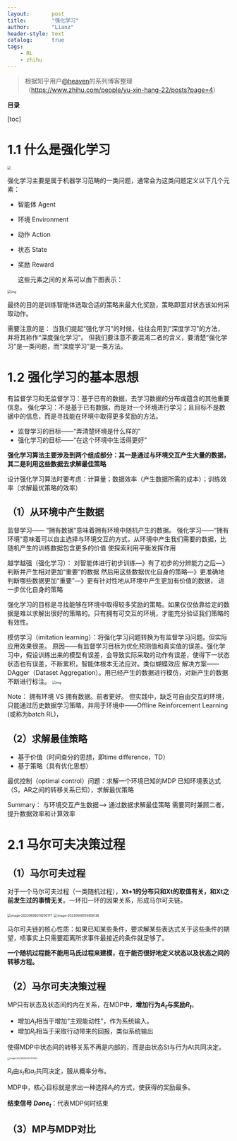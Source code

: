 ```yaml
---
layout:       post
title:        "强化学习"
author:       "Lianz"
header-style: text
catalog:      true
tags:
    - RL
    - zhihu
---
```


> 根据知乎用户[@heaven](https://www.zhihu.com/people/yu-xin-hang-22)的系列博客整理（<https://www.zhihu.com/people/yu-xin-hang-22/posts?page=4>）

**目录**

[toc]



# 1.1 什么是强化学习

<img src="https://cdn.jsdelivr.net/gh/Lianz-lit/notes-pic/test_jsdelivr.png" style="zoom:50%;" />

强化学习主要是属于机器学习范畴的一类问题，通常会为这类问题定义以下几个元素：

- 智能体 Agent
- 环境 Environment
- 动作 Action
- 状态 State
- 奖励 Reward

  这些元素之间的关系可以由下图表示：

<img src="https://pic3.zhimg.com/v2-4ac109628bfd404b3fdb4cf1a166cb12_r.jpg" alt="img" style="zoom:50%;" />

最终的目的是训练智能体选取合适的策略来最大化奖励，策略即面对状态该如何采取动作。

需要注意的是：
		当我们提起“强化学习”的时候，往往会用到“深度学习”的方法，并将其称作“深度强化学习”。
		但我们要注意不要混淆二者的含义，要清楚“强化学习”是一类问题，而“深度学习”是一类方法。

# 1.2 强化学习的基本思想

有监督学习和无监督学习：基于已有的数据，去学习数据的分布或蕴含的其他重要信息。
强化学习：不是基于已有数据，而是对一个环境进行学习；且目标不是数据中的信息，而是寻找能在环境中取得更多奖励的方法。

- 监督学习的目标——“弄清楚环境是什么样的”
- 强化学习的目标——“在这个环境中生活得更好”

**强化学习算法主要涉及到两个组成部分：其一是通过与环境交互产生大量的数据，**
															     **其二是利用这些数据去求解最佳策略**

设计强化学习算法时要考虑：计算量；数据效率（产生数据所需的成本）；训练效率（求解最优策略的效率）


## （1）从环境中产生数据

监督学习—— “拥有数据”意味着拥有环境中随机产生的数据。 
强化学习——“拥有环境”意味着可以自主选择与环境交互的方式，从环境中产生我们需要的数据，比随机产生的训练数据包含更多的价值
					   使探索利用平衡发挥作用

越学越强（强化学习）：
对智能体进行初步训练—》有了初步的分辨能力之后—》判断并产生相对更加“重要”的数据
然后用这些数据优化自身的策略—》更准确地判断哪些数据更加“重要”—》更有针对性地从环境中产生更加有价值的数据，
进一步优化自身的策略

​		强化学习的目标是寻找能够在环境中取得较多奖励的策略。如果仅仅依靠给定的数据是难以求解出很好的策略的。只有拥有可交互的环境，才能充分验证我们策略的有效性。

模仿学习（imitation learning）：将强化学习问题转换为有监督学习问题。但实际应用效果很差。
原因——有监督学习目标为优化预测值和真实值的误差。强化学习中，假设训练出来的模型有误差，会导致实际采取的动作有误差，使得下一状态状态也有误差，不断累积，智能体根本无法应对。类似蝴蝶效应
解决方案——DAgger（Dataset Aggregation）。用已经产生的数据进行模仿，对新产生的数据不断进行标注。                                                  <img src="https://pic3.zhimg.com/v2-988795f3f27434444acbd8ea5bf5b582_r.jpg" alt="img" style="zoom: 50%;" />



Note：
拥有环境 VS 拥有数据。前者更好。
但实践中，缺乏可自由交互的环境，只能通过历史数据学习策略，并用于环境中——Offline Reinforcement Learning (或称为batch RL)，

## （2）求解最佳策略

- 基于价值（时间查分的思想，即time difference，TD）
- 基于策略（具有优化思想）

最优控制（optimal control）问题：求解一个环境已知的MDP
														已知环境表达式（S，AR之间的转移关系已知），求解最优策略

Summary：
与环境交互产生数据——> 通过数据求解最佳策略
需要同时兼顾二者，提升数据效率和计算效率 

# 2.1 马尔可夫决策过程

## （1）马尔可夫过程

对于一个马尔可夫过程（一类随机过程），**Xt+1的分布只和Xt的取值有关，和Xt之前发生过的事情无关**。一环扣一环的因果关系，形成马尔可夫链。

<img src="/Users/lit/Library/Application Support/typora-user-images/image-20230606014250177.png" alt="image-20230606014250177" style="zoom:50%;" />

<img src="/Users/lit/Library/Application Support/typora-user-images/image-20230606014406136.png" alt="image-20230606014406136" style="zoom:50%;" />

马尔可夫链的核心性质：如果已知某些条件，要求解某些表达式关于这些条件的期望，啧事实上只需要距离所求事件最接近的条件就足够了。

**一个随机过程能不能用马氏过程来建模，在于能否很好地定义状态以及状态之间的转移方程。**

## （2）马尔可夫决策过程

MP只有状态及状态间的内在关系，在MDP中，**增加行为$A_t$与奖励$R_t$**。

- 增加$A_t$相当于增加“主观能动性”，作为系统输入。
- 增加$R_t$相当于采取行动带来的回报，类似系统输出

使得MDP中状态间的转移关系不再是内部的，而是由状态St与行为At共同决定。

<img src="/Users/lit/Library/Application Support/typora-user-images/image-20230606015707492.png" alt="image-20230606015707492" style="zoom: 33%;" />

$R_t$由$s_t$和$a_t$共同决定，服从概率分布。

MDP中，核心目标就是求出一种选择$A_t$的方式，使获得的奖励最多。

**结束信号 $Done_t$**：代表MDP何时结束

## （3）MP与MDP对比

